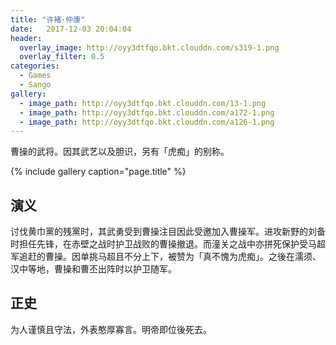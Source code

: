 ```yaml
---
title: "许褚·仲康"
date:   2017-12-03 20:04:04
header:
  overlay_image: http://oyy3dtfqo.bkt.clouddn.com/s319-1.png
  overlay_filter: 0.5
categories:
  - Games
  - Sango
gallery:
  - image_path: http://oyy3dtfqo.bkt.clouddn.com/13-1.png
  - image_path: http://oyy3dtfqo.bkt.clouddn.com/a172-1.png
  - image_path: http://oyy3dtfqo.bkt.clouddn.com/a126-1.png
---
```


曹操的武将。因其武艺以及胆识，另有「虎痴」的别称。

{% include gallery caption="page.title" %}

## 演义

讨伐黄巾黨的残黨时，其武勇受到曹操注目因此受邀加入曹操军。进攻新野的刘备时担任先锋，在赤壁之战时护卫战败的曹操撤退。而潼关之战中亦拼死保护受马超军追赶的曹操。因单挑马超且不分上下，被赞为「真不愧为虎痴」。之後在濡须、汉中等地，曹操和曹丕出阵时以护卫随军。

## 正史

为人谨慎且守法，外表憨厚寡言。明帝即位後死去。
